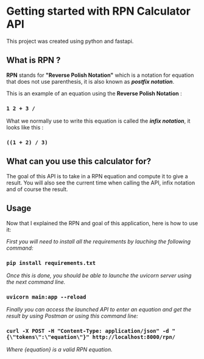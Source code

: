 # Getting started with RPN Calculator API

This project was created using python and fastapi.

## What is RPN ?

**RPN** stands for **"Reverse Polish Notation"** which is a notation for equation that does not use parenthesis, it is also known as ***postfix notation***. 

This is an example of an equation using the **Reverse Polish Notation** : 
### **`1 2 + 3 /`**

What we normally use to write this equation is called the ***infix notation***, it looks like this :
### **`((1 + 2) / 3)`**

## What can you use this calculator for?

The goal of this API is to take in a RPN equation and compute it to give a result.
You will also see the current time when calling the API, infix notation and of course the result.

## Usage

Now that I explained the RPN and goal of this application, here is how to use it:

*First you will need to install all the requirements by lauching the following command:*

### **`pip install requirements.txt`**

*Once this is done, you should be able to launche the uvicorn server using the next command line.*

### **`uvicorn main:app --reload`**

*Finally you can access the launched API to enter an equation and get the result by using Postman or using this command line:*


### **`curl -X POST -H "Content-Type: application/json" -d "{\"tokens\":\"equation\"}" http://localhost:8000/rpn/`**

*Where {equation} is a valid RPN equation.*
